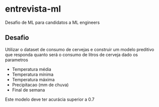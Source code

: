 # entrevista-ml
Desafio de ML para candidatos a ML engineers

## Desafio
Utilizar o dataset de consumo de cervejas e construir um modelo preditivo que responda quanto será o consumo de litros de cerveja dado os parametros

- Temperatura média
- Temperatura mínima
- Temperatura máxima
- Precipitacao (mm de chuva)
- Final de semana

Este modelo deve ter acurácia superior a 0.7
